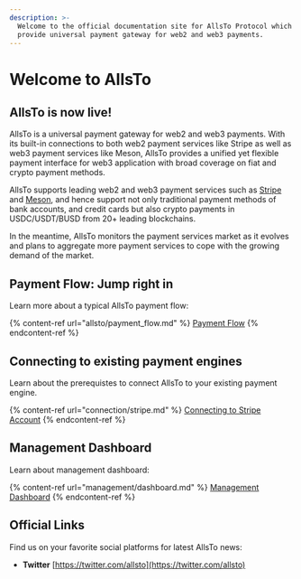```yaml
---
description: >-
  Welcome to the official documentation site for AllsTo Protocol which aims to
  provide universal payment gateway for web2 and web3 payments.
---
```


# Welcome to AllsTo

## AllsTo is now live!

AllsTo is a universal payment gateway for web2 and web3 payments. With its built-in connections to both web2 payment services like Stripe as well as web3 payment services like Meson, AllsTo provides a unified yet flexible payment interface for web3 application with broad coverage on fiat and crypto payment methods.

AllsTo supports leading web2 and web3 payment services such as [Stripe](https://stripe.com) and [Meson](https://meson.fi), and hence support not only traditional payment methods of bank accounts, and credit cards but also crypto payments in USDC/USDT/BUSD from 20+ leading blockchains.

In the meantime, AllsTo monitors the payment services market as it evolves and plans to aggregate more payment services to cope with the growing demand of the market.


## Payment Flow: Jump right in

Learn more about a typical AllsTo payment flow:

{% content-ref url="allsto/payment_flow.md" %}
[Payment Flow](allsto/payment_flow.md)
{% endcontent-ref %}


## Connecting to existing payment engines

Learn about the prerequistes to connect AllsTo to your existing payment engine.

{% content-ref url="connection/stripe.md" %}
[Connecting to Stripe Account](connection/stripe.md)
{% endcontent-ref %}

## Management Dashboard

Learn about management dashboard:

{% content-ref url="management/dashboard.md" %}
[Management Dashboard](management/dashboard.md)
{% endcontent-ref %}

## Official Links

Find us on your favorite social platforms for latest AllsTo news:

* **Twitter** [https://twitter.com/allsto](https://twitter.com/allsto)